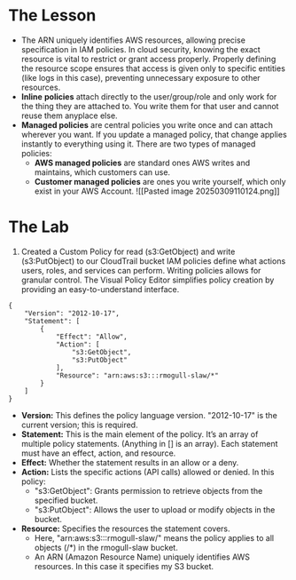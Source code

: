 # The Lesson

- The ARN uniquely identifies AWS resources, allowing precise specification in IAM policies. In cloud security, knowing the exact resource is vital to restrict or grant access properly. Properly defining the resource scope ensures that access is given only to specific entities (like logs in this case), preventing unnecessary exposure to other resources.
- **Inline** **policies** attach directly to the user/group/role and only work for the thing they are attached to. You write them for that user and cannot reuse them anyplace else.
- **Managed policies** are central policies you write once and can attach wherever you want. If you update a managed policy, that change applies instantly to everything using it. There are two types of managed policies:
    - **AWS managed policies** are standard ones AWS writes and maintains, which customers can use.
    - **Customer managed policies** are ones you write yourself, which only exist in your AWS Account.
![[Pasted image 20250309110124.png]]

# The Lab

1. Created a Custom Policy for read (s3:GetObject) and write (s3:PutObject) to our CloudTrail bucket
		IAM policies define what actions users, roles, and services can perform. Writing policies allows for granular control. The Visual Policy Editor simplifies policy creation by providing an easy-to-understand interface.

```
{
    "Version": "2012-10-17",
    "Statement": [
        {
            "Effect": "Allow",
            "Action": [
                "s3:GetObject",
                "s3:PutObject"
            ],
            "Resource": "arn:aws:s3:::rmogull-slaw/*"
        }
    ]
}
```
 - **Version:** This defines the policy language version. "2012-10-17" is the current version; this is required.
- **Statement:** This is the main element of the policy. It’s an array of multiple policy statements. (Anything in [] is an array). Each statement must have an effect, action, and resource.
- **Effect:** Whether the statement results in an allow or a deny.
- **Action:** Lists the specific actions (API calls) allowed or denied. In this policy:
    - "s3:GetObject": Grants permission to retrieve objects from the specified bucket.
    - "s3:PutObject": Allows the user to upload or modify objects in the bucket.
- **Resource:** Specifies the resources the statement covers.
    - Here, "arn:aws:s3:::rmogull-slaw/<asterisk>" means the policy applies to all objects (/*) in the rmogull-slaw bucket.
    - An ARN (Amazon Resource Name) uniquely identifies AWS resources. In this case it specifies my S3 bucket.